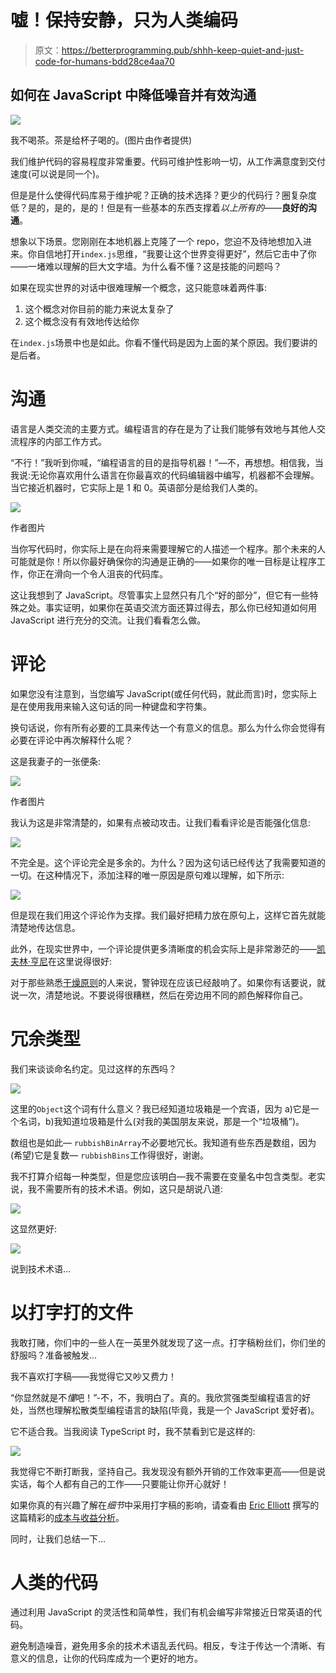 # 嘘！保持安静，只为人类编码

> 原文：<https://betterprogramming.pub/shhh-keep-quiet-and-just-code-for-humans-bdd28ce4aa70>

## 如何在 JavaScript 中降低噪音并有效沟通

![](img/129e1f9281eb75bb7a6f40c000c8fa34.png)

我不喝茶。茶是给杯子喝的。(图片由作者提供)

我们维护代码的容易程度非常重要。代码可维护性影响一切，从工作满意度到交付速度(可以说是同一个)。

但是是什么使得代码库易于维护呢？正确的技术选择？更少的代码行？圈复杂度低？是的，是的，是的！但是有一些基本的东西支撑着*以上所有的*——**良好的沟通**。

想象以下场景。您刚刚在本地机器上克隆了一个 repo，您迫不及待地想加入进来。你自信地打开`index.js`思维，“我要让这个世界变得更好”，然后它击中了你——一堵难以理解的巨大文字墙。为什么看不懂？这是技能的问题吗？

如果在现实世界的对话中很难理解一个概念，这只能意味着两件事:

1.  这个概念对你目前的能力来说太复杂了
2.  这个概念没有有效地传达给你

在`index.js`场景中也是如此。你看不懂代码是因为上面的某个原因。我们要讲的是后者。

# 沟通

语言是人类交流的主要方式。编程语言的存在是为了让我们能够有效地与其他人交流程序的内部工作方式。

“不行！”我听到你喊，“编程语言的目的是指导机器！”—不，再想想。相信我，当我说:无论你喜欢用什么语言在你最喜欢的代码编辑器中编写，机器都不会理解。当它接近机器时，它实际上是 1 和 0。英语部分是给我们人类的。

![](img/53f37c843b2637d5b0462aeade01dd31.png)

作者图片

当你写代码时，你实际上是在向将来需要理解它的人描述一个程序。那个未来的人可能就是你！所以你最好确保你的沟通是正确的——如果你的唯一目标是让程序工作，你正在滑向一个令人沮丧的代码库。

这让我想到了 JavaScript。尽管事实上显然只有几个“好的部分”，但它有一些特殊之处。事实证明，如果你在英语交流方面还算过得去，那么你已经知道如何用 JavaScript 进行充分的交流。让我们看看怎么做。

# 评论

如果您没有注意到，当您编写 JavaScript(或任何代码，就此而言)时，您实际上是在使用我用来输入这句话的同一种键盘和字符集。

换句话说，你有所有必要的工具来传达一个有意义的信息。那么为什么你会觉得有必要在评论中再次解释什么呢？

这是我妻子的一张便条:

![](img/3afa99c8841ec2465a7eef0a26555c43.png)

作者图片

我认为这是非常清楚的，如果有点被动攻击。让我们看看评论是否能强化信息:

![](img/b01575459aefe114685554d850a2cf61.png)

不完全是。这个评论完全是多余的。为什么？因为这句话已经传达了我需要知道的一切。在这种情况下，添加注释的唯一原因是原句难以理解，如下所示:

![](img/ddb1a58ca36bdf5d8a01d4f6ac2082bb.png)

但是现在我们用这个评论作为支撑。我们最好把精力放在原句上，这样它首先就能清楚地传达信息。

此外，在现实世界中，一个评论提供更多清晰度的机会实际上是非常渺茫的——[凯夫林·亨尼](https://medium.com/u/d9a09a07fe23?source=post_page-----bdd28ce4aa70--------------------------------)在这里说得很好:

对于那些熟悉[干燥原则](https://en.wikipedia.org/wiki/Don%27t_repeat_yourself)的人来说，警钟现在应该已经敲响了。如果你有话要说，就说一次，清楚地说。不要说得很糟糕，然后在旁边用不同的颜色解释你自己。

# 冗余类型

我们来谈谈命名约定。见过这样的东西吗？

![](img/53bd5910c228e7868957e31ee3d4b0b2.png)

这里的`Object`这个词有什么意义？我已经知道垃圾箱是一个宾语，因为 a)它是一个名词，b)我知道垃圾箱是什么(对我的美国朋友来说，那是一个“垃圾桶”)。

数组也是如此— `rubbishBinArray`不必要地冗长。我知道有些东西是数组，因为(希望)它是复数— `rubbishBins`工作得很好，谢谢。

我不打算介绍每一种类型，但是您应该明白—我不需要在变量名中包含类型。老实说，我不需要所有的技术术语。例如，这只是胡说八道:

![](img/0e34e122e7b193d5baa7d324525f1003.png)

这显然更好:

![](img/cffe20308ca569a9158f584083d2ecc2.png)

说到技术术语…

# 以打字打的文件

我敢打赌，你们中的一些人在一英里外就发现了这一点。打字稿粉丝们，你们坐的舒服吗？准备被触发…

我不喜欢打字稿——我觉得它又吵又费力！

“你显然就是不*懂*吧！”-不，不，我明白了。真的。我欣赏强类型编程语言的好处，当然也理解松散类型编程语言的缺陷(毕竟，我是一个 JavaScript 爱好者)。

它不适合我。当我阅读 TypeScript 时，我不禁看到它是这样的:

![](img/a3d10db599b9045d5d062858112e7cfb.png)

我觉得它不断打断我，坚持自己。我发现没有额外开销的工作效率更高——但是说实话，每个人都有自己的工作——只要能让你开心就好！

如果你真的有兴趣了解在*细节*中采用打字稿的影响，请查看由 [Eric Elliott](https://medium.com/u/c359511de780?source=post_page-----bdd28ce4aa70--------------------------------) 撰写的这篇精彩的[成本与收益分析](https://medium.com/javascript-scene/the-typescript-tax-132ff4cb175b)。

同时，让我们总结一下…

# 人类的代码

通过利用 JavaScript 的灵活性和简单性，我们有机会编写非常接近日常英语的代码。

避免制造噪音，避免用多余的技术术语乱丢代码。相反，专注于传达一个清晰、有意义的信息，让你的代码库成为一个更好的地方。
